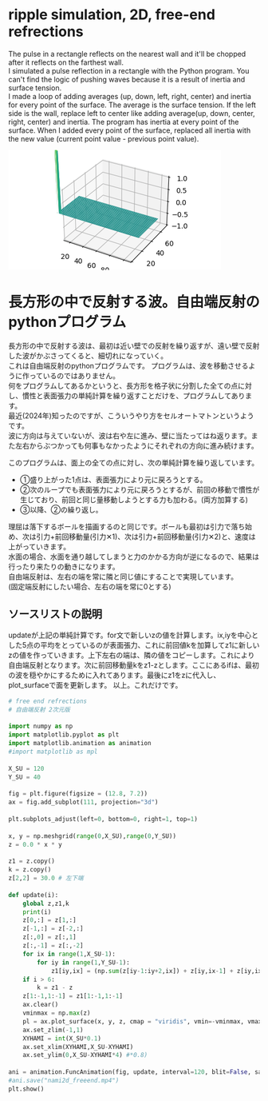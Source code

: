 # ripple simulation, 2D, free-end refrections
The pulse in a rectangle reflects on the nearest wall and it'll be chopped after it reflects on the farthest wall.  
I simulated a pulse reflection in a rectangle with the Python program. You can't find the logic of pushing waves because it is a result of inertia and surface tension.  
I made a loop of adding averages (up, down, left, right, center) and inertia for every point of the surface. The average is the surface tension. If the left side is the wall, replace left to center like adding average(up, down, center, right, center) and inertia. The program has inertia at every point of the surface. When I added every point of the surface, replaced all inertia with the new value (current point value - previous point value).

![nami2d_freeend.gif](nami2d_freeend.gif "nami2d_freeend.gif")

# 長方形の中で反射する波。自由端反射のpythonプログラム

長方形の中で反射する波は、最初は近い壁での反射を繰り返すが、遠い壁で反射した波がかぶさってくると、細切れになっていく。  
これは自由端反射のpythonプログラムです。
プログラムは、波を移動させるように作っているのではありません。  
何をプログラムしてあるかというと、長方形を格子状に分割した全ての点に対し、慣性と表面張力の単純計算を繰り返すことだけを、プログラムしてあります。  
最近(2024年)知ったのですが、こういうやり方をセルオートマトンというようです。  
波に方向は与えていないが、波は右や左に進み、壁に当たってはね返ります。また左右からぶつかっても何事もなかったようにそれぞれの方向に進み続けます。  

このプログラムは、面上の全ての点に対し、次の単純計算を繰り返しています。
* ①盛り上がった1点は、表面張力により元に戻ろうとする。
* ②次のループでも表面張力により元に戻ろうとするが、前回の移動で慣性が生じており、前回と同じ量移動しようとする力も加わる。(両方加算する)
* ③以降、②の繰り返し。

理屈は落下するボールを描画するのと同じです。ボールも最初は引力で落ち始め、次は引力+前回移動量(引力✕1)、次は引力+前回移動量(引力✕2)と、速度は上がっていきます。  
水面の場合、水面を通り越してしまうと力のかかる方向が逆になるので、結果は行ったり来たりの動きになります。  
自由端反射は、左右の端を常に隣と同じ値にすることで実現しています。  
(固定端反射にしたい場合、左右の端を常に0とする)

## ソースリストの説明

updateが上記の単純計算です。for文で新しいzの値を計算します。ix,iyを中心とした5点の平均をとっているのが表面張力、これに前回値kを加算してz1に新しいzの値を作っていきます。上下左右の端は、隣の値をコピーします。これにより自由端反射となります。次に前回移動量kをz1-zとします。ここにあるifは、最初の波を穏やかにするために入れてあります。最後にz1をzに代入し、plot_surfaceで面を更新します。
以上。これだけです。

~~~ python
# free end refrections
# 自由端反射 2次元版

import numpy as np
import matplotlib.pyplot as plt
import matplotlib.animation as animation
#import matplotlib as mpl

X_SU = 120
Y_SU = 40

fig = plt.figure(figsize = (12.8, 7.2))
ax = fig.add_subplot(111, projection="3d")

plt.subplots_adjust(left=0, bottom=0, right=1, top=1)

x, y = np.meshgrid(range(0,X_SU),range(0,Y_SU))
z = 0.0 * x * y

z1 = z.copy()
k = z.copy()
z[2,2] = 30.0 # 左下端

def update(i):
    global z,z1,k
    print(i)
    z[0,:] = z[1,:]
    z[-1,:] = z[-2,:]
    z[:,0] = z[:,1]
    z[:,-1] = z[:,-2]
    for ix in range(1,X_SU-1):
        for iy in range(1,Y_SU-1):
            z1[iy,ix] = (np.sum(z[iy-1:iy+2,ix]) + z[iy,ix-1] + z[iy,ix+1])/5 + k[iy,ix]
    if i > 6:
        k = z1 - z
    z[1:-1,1:-1] = z1[1:-1,1:-1]
    ax.clear()
    vminmax = np.max(z)
    pl = ax.plot_surface(x, y, z, cmap = "viridis", vmin=-vminmax, vmax=vminmax)
    ax.set_zlim(-1,1)
    XYHAMI = int(X_SU*0.1)
    ax.set_xlim(XYHAMI,X_SU-XYHAMI)
    ax.set_ylim(0,X_SU-XYHAMI*4) #*0.8)

ani = animation.FuncAnimation(fig, update, interval=120, blit=False, save_count=720)
#ani.save("nami2d_freeend.mp4")
plt.show()
~~~
